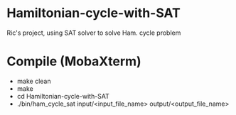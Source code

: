 # Hamiltonian-cycle-with-SAT
Ric's project, using SAT solver to solve Ham. cycle problem

# Compile (MobaXterm)
- make clean
- make
- cd Hamiltonian-cycle-with-SAT
- ./bin/ham_cycle_sat input/<input_file_name> output/<output_file_name>

